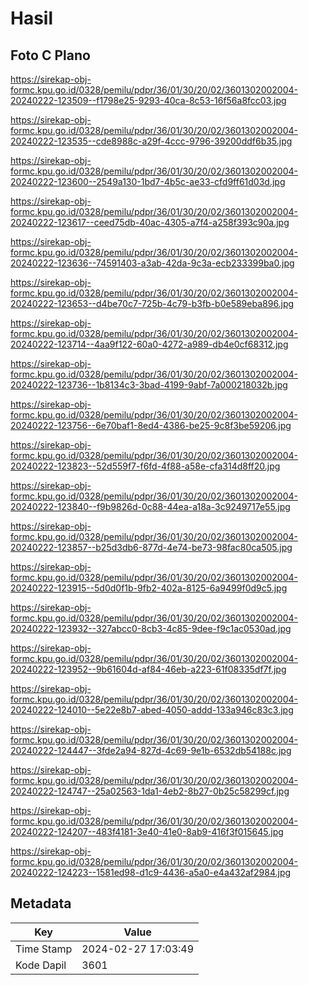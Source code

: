 # Hasil

## Foto C Plano

https://sirekap-obj-formc.kpu.go.id/0328/pemilu/pdpr/36/01/30/20/02/3601302002004-20240222-123509--f1798e25-9293-40ca-8c53-16f56a8fcc03.jpg

https://sirekap-obj-formc.kpu.go.id/0328/pemilu/pdpr/36/01/30/20/02/3601302002004-20240222-123535--cde8988c-a29f-4ccc-9796-39200ddf6b35.jpg

https://sirekap-obj-formc.kpu.go.id/0328/pemilu/pdpr/36/01/30/20/02/3601302002004-20240222-123600--2549a130-1bd7-4b5c-ae33-cfd9ff61d03d.jpg

https://sirekap-obj-formc.kpu.go.id/0328/pemilu/pdpr/36/01/30/20/02/3601302002004-20240222-123617--ceed75db-40ac-4305-a7f4-a258f393c90a.jpg

https://sirekap-obj-formc.kpu.go.id/0328/pemilu/pdpr/36/01/30/20/02/3601302002004-20240222-123636--74591403-a3ab-42da-9c3a-ecb233399ba0.jpg

https://sirekap-obj-formc.kpu.go.id/0328/pemilu/pdpr/36/01/30/20/02/3601302002004-20240222-123653--d4be70c7-725b-4c79-b3fb-b0e589eba896.jpg

https://sirekap-obj-formc.kpu.go.id/0328/pemilu/pdpr/36/01/30/20/02/3601302002004-20240222-123714--4aa9f122-60a0-4272-a989-db4e0cf68312.jpg

https://sirekap-obj-formc.kpu.go.id/0328/pemilu/pdpr/36/01/30/20/02/3601302002004-20240222-123736--1b8134c3-3bad-4199-9abf-7a000218032b.jpg

https://sirekap-obj-formc.kpu.go.id/0328/pemilu/pdpr/36/01/30/20/02/3601302002004-20240222-123756--6e70baf1-8ed4-4386-be25-9c8f3be59206.jpg

https://sirekap-obj-formc.kpu.go.id/0328/pemilu/pdpr/36/01/30/20/02/3601302002004-20240222-123823--52d559f7-f6fd-4f88-a58e-cfa314d8ff20.jpg

https://sirekap-obj-formc.kpu.go.id/0328/pemilu/pdpr/36/01/30/20/02/3601302002004-20240222-123840--f9b9826d-0c88-44ea-a18a-3c9249717e55.jpg

https://sirekap-obj-formc.kpu.go.id/0328/pemilu/pdpr/36/01/30/20/02/3601302002004-20240222-123857--b25d3db6-877d-4e74-be73-98fac80ca505.jpg

https://sirekap-obj-formc.kpu.go.id/0328/pemilu/pdpr/36/01/30/20/02/3601302002004-20240222-123915--5d0d0f1b-9fb2-402a-8125-6a9499f0d9c5.jpg

https://sirekap-obj-formc.kpu.go.id/0328/pemilu/pdpr/36/01/30/20/02/3601302002004-20240222-123932--327abcc0-8cb3-4c85-9dee-f9c1ac0530ad.jpg

https://sirekap-obj-formc.kpu.go.id/0328/pemilu/pdpr/36/01/30/20/02/3601302002004-20240222-123952--9b61604d-af84-46eb-a223-61f08335df7f.jpg

https://sirekap-obj-formc.kpu.go.id/0328/pemilu/pdpr/36/01/30/20/02/3601302002004-20240222-124010--5e22e8b7-abed-4050-addd-133a946c83c3.jpg

https://sirekap-obj-formc.kpu.go.id/0328/pemilu/pdpr/36/01/30/20/02/3601302002004-20240222-124447--3fde2a94-827d-4c69-9e1b-6532db54188c.jpg

https://sirekap-obj-formc.kpu.go.id/0328/pemilu/pdpr/36/01/30/20/02/3601302002004-20240222-124747--25a02563-1da1-4eb2-8b27-0b25c58299cf.jpg

https://sirekap-obj-formc.kpu.go.id/0328/pemilu/pdpr/36/01/30/20/02/3601302002004-20240222-124207--483f4181-3e40-41e0-8ab9-416f3f015645.jpg

https://sirekap-obj-formc.kpu.go.id/0328/pemilu/pdpr/36/01/30/20/02/3601302002004-20240222-124223--1581ed98-d1c9-4436-a5a0-e4a432af2984.jpg


## Metadata

| Key        | Value               |
| ---------- | ------------------- |
| Time Stamp | 2024-02-27 17:03:49 |
| Kode Dapil | 3601                |



